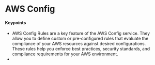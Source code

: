 # AWS Config

#### Keypoints
- AWS Config Rules are a key feature of the AWS Config service. They allow you to define custom or pre-configured rules that evaluate the compliance of your AWS resources against desired configurations. These rules help you enforce best practices, security standards, and compliance requirements for your AWS environment.
- 

